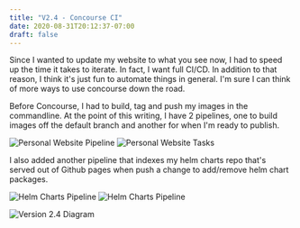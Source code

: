 ```yaml
---
title: "V2.4 - Concourse CI"
date: 2020-08-31T20:12:37-07:00
draft: false
---
```


Since I wanted to update my website to what you see now, I had to speed up the time it takes to iterate. In fact, I want full CI/CD. In addition to that reason, I think it's just fun to automate things in general. I'm sure I can think of more ways to use concourse down the road.

Before Concourse, I had to build, tag and push my images in the commandline. At the point of this writing, I have 2 pipelines, one to build images off the default branch and another for when I'm ready to publish.

![Personal Website Pipeline](website_concourse.png)
![Personal Website Tasks](website_master_concourse_tasks.png)

I also added another pipeline that indexes my helm charts repo that's served out of Github pages when push a change to add/remove helm chart packages.

![Helm Charts Pipeline](helm_charts_concourse.png)
![Helm Charts Pipeline](helm_index_concourse_tasks.png)

![Version 2.4 Diagram](homelab2.4.png)
